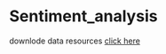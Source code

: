 # Sentiment_analysis

downlode data resources  <a href='https://www.kaggle.com/competitions/word2vec-nlp-tutorial/data'>click here</a>
